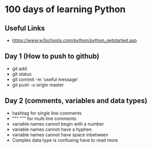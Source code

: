 # 100 days of learning Python

## Useful Links

- https://www.w3schools.com/python/python_getstarted.asp

## Day 1 (How to push to github)
- git add
- git status
- git commit -m 'useful message'
- git push -u origin master

## Day 2 (comments, variables and data types)
- hashtag for single line comments
- """ """ for multi line comments
- variable names cannot begin with a number
- variable names cannot have a hyphen
- variable names cannot have space inbetween
- Complex data type is confusing have to read more